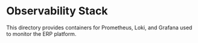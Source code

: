 # Observability Stack

This directory provides containers for Prometheus, Loki, and Grafana used to monitor the ERP platform.
